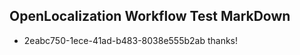 ## OpenLocalization Workflow Test MarkDown
* 2eabc750-1ece-41ad-b483-8038e555b2ab thanks!

<!--HONumber=Aug16_HO4-->


